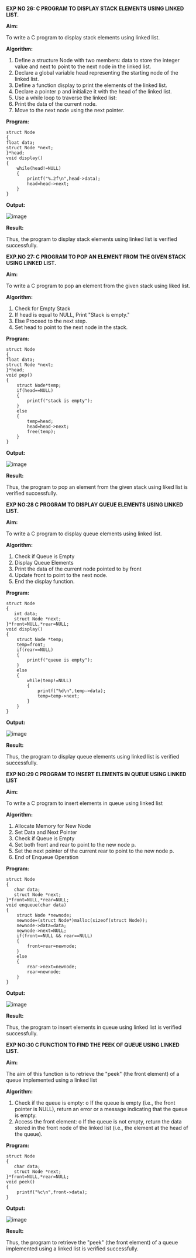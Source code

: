 **EXP NO 26: C PROGRAM TO DISPLAY STACK ELEMENTS USING LINKED LIST.**

**Aim:**

To write a C program to display stack elements using linked list.

**Algorithm:**

1.	Define a structure Node with two members: data to store the integer value and next to point to the next node in the linked list.
2.	Declare a global variable head representing the starting node of the linked list.
3.	Define a function display to print the elements of the linked list.
4.	Declare a pointer p and initialize it with the head of the linked list.
5.	Use a while loop to traverse the linked list:
6.	Print the data of the current node.
7.	Move to the next node using the next pointer.
 
**Program:**

```
struct Node   
{  
float data;  
struct Node *next;  
}*head;  
void display()  
{  
    while(head!=NULL)
    {
        printf("%.2f\n",head->data);
        head=head->next;
    }
}
```

**Output:**

![image](https://github.com/user-attachments/assets/9c6bdc19-1c99-4754-b2e6-c044c5164e39)



**Result:**

Thus, the program to display stack elements using linked list is verified successfully. 



**EXP.NO 27: C PROGRAM TO POP AN ELEMENT FROM THE GIVEN STACK USING
LINKED LIST.**

**Aim:**

To write a C program to pop an element from the given stack using liked list.

**Algorithm:**

1.	Check for Empty Stack
2.	If head is equal to NULL, Print "Stack is empty."
3.	Else Proceed to the next step.
4.	Set head to point to the next node in the stack.
 
**Program:**

```
struct Node   
{  
float data;  
struct Node *next;  
}*head;  
void pop()  
{ 
    struct Node*temp;
    if(head==NULL)
    {
        printf("stack is empty");
    }
    else
    {
        temp=head;
        head=head->next;
        free(temp);
    }
}
```

**Output:**

![image](https://github.com/user-attachments/assets/f7f2b049-f40b-4b2f-878f-0bcce86e3f80)


**Result:**

Thus, the program to pop an element from the given stack using liked list is verified successfully.

 
**EXP NO:28 C PROGRAM TO DISPLAY QUEUE ELEMENTS USING LINKED LIST.**

**Aim:**

To write a C program to display queue elements using linked list.

**Algorithm:**

1.	Check if Queue is Empty
2.	Display Queue Elements
3.	Print the data of the current node pointed to by front
4.	Update front to point to the next node.
5.	End the display function.
 
**Program:**
```
struct Node
{
   int data;
   struct Node *next;
}*front=NULL,*rear=NULL;
void display()
{
    struct Node *temp;
    temp=front;
    if(rear==NULL)
    {
        printf("queue is empty");
    }
    else
    {
        while(temp!=NULL)
        {
            printf("%d\n",temp->data);
            temp=temp->next;
        }
    }
}
```
**Output:**

![image](https://github.com/user-attachments/assets/1e732028-839f-4eae-aa87-7093dacfe987)


**Result:**

Thus, the program to display queue elements using linked list is verified successfully.


 
**EXP NO:29 C PROGRAM TO INSERT ELEMENTS IN QUEUE USING LINKED LIST**

**Aim:**

To write a C program to insert elements in queue using linked list

**Algorithm:**

1.	Allocate Memory for New Node
2.	Set Data and Next Pointer
3.	Check if Queue is Empty
4.	Set both front and rear to point to the new node p.
5.	Set the next pointer of the current rear to point to the new node p.
6.	End of Enqueue Operation
 
**Program:**

```
struct Node
{
   char data;
   struct Node *next;
}*front=NULL,*rear=NULL;
void enqueue(char data)
{
    struct Node *newnode;
    newnode=(struct Node*)malloc(sizeof(struct Node));
    newnode->data=data;
    newnode->next=NULL;
    if(front==NULL && rear==NULL)
    {
        front=rear=newnode;
    }
    else
    {
        rear->next=newnode;
        rear=newnode;
    }
}
```

**Output:**

![image](https://github.com/user-attachments/assets/ec435500-d9a2-402d-a8e3-e79a30bd2a64)


**Result:**

Thus, the program to insert elements in queue using linked list is verified successfully.


**EXP NO:30 C FUNCTION TO FIND THE PEEK OF QUEUE USING LINKED LIST.**


**Aim:**

The aim of this function is to retrieve the "peek" (the front element) of a queue implemented using a linked list

**Algorithm:**

1.	Check if the queue is empty:
o	If the queue is empty (i.e., the front pointer is NULL), return an error or a message indicating that the queue is empty.
2.	Access the front element:
o	If the queue is not empty, return the data stored in the front node of the linked list (i.e., the element at the head of the queue).

**Program:**

```
struct Node
{
   char data;
   struct Node *next;
}*front=NULL,*rear=NULL;
void peek()
{
    printf("%c\n",front->data);
}
```

**Output:**

![image](https://github.com/user-attachments/assets/84fad532-98d5-4476-9eab-7b064a3de7f8)



**Result:**

Thus, the program to retrieve the "peek" (the front element) of a queue implemented using a linked list is verified successfully.


